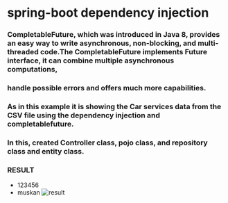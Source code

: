 # spring-boot dependency injection
### CompletableFuture, which was introduced in Java 8, provides an easy way to write asynchronous,  non-blocking, and multi-threaded code.The  CompletableFuture implements Future interface, it can combine multiple asynchronous computations,
### handle possible errors and offers much more capabilities.
### As in this example it is showing the Car services data from the CSV file using the dependency injection and completablefuture.
### In this, created Controller class, pojo class, and repository class and entity class.



### RESULT
* 123456
* muskan
![result](https://user-images.githubusercontent.com/93975744/164247191-fcb95f15-0a06-4aa8-9e95-5eccf2a0b0c2.jpg)
